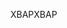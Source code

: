 <span data-ttu-id="23d24-101">XBAP</span><span class="sxs-lookup"><span data-stu-id="23d24-101">XBAP</span></span>